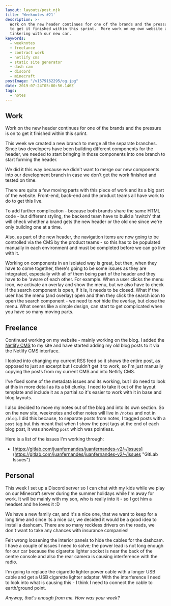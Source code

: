 ```yaml
---
layout: layouts/post.njk
title: 'Weeknotes #21'
description: >-
  Work on the new header continues for one of the brands and the pressure is on
  to get it finished within this sprint.  More work on my own website and some
  tinkering with our new car.
keywords:
  - weeknotes
  - freelance
  - contract work
  - netlify cms
  - static site generator
  - dash cam
  - discord
  - minecraft
postImage: "/v1579162295/og.jpg"
date: 2019-07-24T05:00:56.146Z
tags:
  - notes
---
```

## Work
Work on the new header continues for one of the brands and the pressure is on to get it finished within this sprint.

This week we created a new branch to merge all the separate branches. Since two developers have been building different components for the header, we needed to start bringing in those components into one branch to start forming the header.

We did it this way because we didn't want to merge our new components into our development branch in case we don't get the work finished and tested on time.

There are quite a few moving parts with this piece of work and its a big part of the website. Front-end, back-end and the product teams all have work to do to get this live.

To add further complication - because both brands share the same HTML code - but different styling, the backend team have to build a 'switch' that will check whether a brand gets the new header or the old one since we're only building one at a time.

Also, as part of the new header, the navigation items are now going to be controlled via the CMS by the product teams - so this has to be populated manually in each environment and must be completed before we can go live with it.

Working on components in an isolated way is great, but then, when they have to come together, there's going to be some issues as they are integrated, especially with all of them being part of the header and they have to be 'aware of each other. For example. When a user clicks the menu icon, we activate an overlay and show the menu, but we also have to check if the search component is open, if it is, it needs to be closed. What if the user has the menu (and overlay) open and then they click the search icon to open the search component - we need to _not_ hide the overlay, but close the menu. What seems like a simple design, can start to get complicated when you have so many moving parts.

## Freelance
Continued working on my website - mainly working on the blog. I added the [Netlify CMS](https://www.netlifycms.org/ "Netlify CMS") to my site and have started adding my old blog posts to it via the Netlify CMS interface.

I looked into changing my current RSS feed so it shows the entire post, as opposed to just an excerpt but I couldn't get it to work, so I'm just manually copying the posts from my current CMS and into Netlify CMS.

I've fixed some of the metadata issues and its working, but I do need to look at this in more detail as its a bit clunky. I need to take it out of the layout template and include it as a partial so it's easier to work with it in base and blog layouts.

I also decided to move my notes out of the blog and into its own section. So on the new site, weeknotes and other notes will live in ```/notes``` and not in ```/blog```. I did this because, to separate posts from notes, I tagged posts with a ```post``` tag but this meant that when I show the post tags at the end of each blog post, it was showing ```post``` which was pointless.

Here is a list of the issues I'm working through:
- [https://gitlab.com/juanfernandes/juanfernandes-v2/-/issues](https://gitlab.com/juanfernandes/juanfernandes-v2/-/issues  "GitLab Issues")


## Personal
This week I set up a Discord server so I can chat with my kids while we play on our Minecraft server during the summer holidays while I'm away for work. It will be mainly with my son, who is really into it - so I got him a headset and he loves it :D

We have a new family car, and it's a nice one, that we want to keep for a long time and since its a nice car, we decided it would be a good idea to install a dashcam. There are so many reckless drivers on the roads, we don't want to take any chances with insurance companies!

Felt wrong loosening the interior panels to hide the cables for the dashcam. I have a couple of issues I need to solve; the power lead is not long enough for our car because the cigarette lighter socket is near the back of the centre console and also the rear camera is causing interference with the radio.

I'm going to replace the cigarette lighter power cable with a longer USB cable and get a USB cigarette lighter adapter. With the interference I need to look into what is causing this - I think I need to connect the cable to earth/ground point.

_Anyway, that's enough from me. How was your week?_
